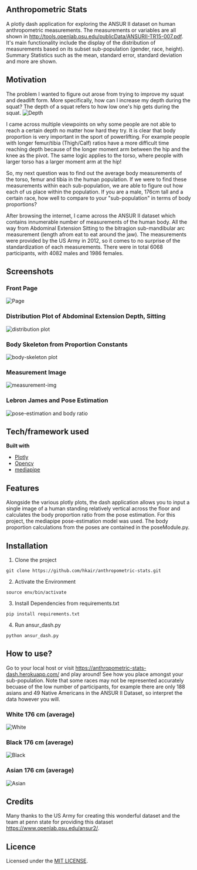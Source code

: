 ## Anthropometric Stats
A plotly dash application for exploring the ANSUR II dataset on human anthropometric measurements. The measurements or variables are all shown in http://tools.openlab.psu.edu/publicData/ANSURII-TR15-007.pdf.
It's main functionality include the display of the distribution of measurements based on its subset sub-population (gender, race, height). Summary Statistics
such as the mean, standard error, standard deviation and more are shown.

## Motivation
The problem I wanted to figure out arose from trying to improve my squat and deadlift form. More specifically, how can I increase my depth during the squat? The depth of a squat refers to how low one's hip gets during the squat.
![Depth](https://i.ytimg.com/vi/7cWgc4q7pxg/maxresdefault.jpg)

I came across multiple viewpoints on why some people are not able to reach a certain depth no matter how hard they try. It is clear that body proportion is very important in the sport of powerlifting. For example people with longer femur/tibia (Thigh/Calf) ratios have a more difficult time reaching depth because of the longer moment arm between the hip and the knee as the pivot. The same logic applies to the torso, where people with larger torso has a larger moment arm at the hip!

So, my next question was to find out the average body measurements of the torso, femur and tibia in the human population. If we were to find these measurements within
each sub-population, we are able to figure out how each of us place within the population. If you are a male, 176cm tall and a certain race, how well to compare to your "sub-population" in terms of body proportions? 

After browsing the internet, I came across the ANSUR II dataset which contains innumerable number of measurements of the human body. All the way from Abdominal Extension Sitting to the bitragion sub-mandibular arc measurement (length afrom eat to eat around the jaw). The measurements were provided by the US Army in 2012, so it comes to no surprise of the standardization of each measurements. There were in total 6068 participants, with 4082 males and 1986 females.

## Screenshots

### Front Page
![Page](https://i.imgur.com/8fEorTV.png)

### Distribution Plot of Abdominal Extension Depth, Sitting
![distribution plot](https://i.imgur.com/tqsoNQj.png)

### Body Skeleton from Proportion Constants
![body-skeleton plot](https://i.imgur.com/sICmsV7.png)

### Measurement Image 
![measurement-img](https://i.imgur.com/dPvbeYE.png)

### Lebron James and Pose Estimation
![pose-estimation and body ratio](https://i.imgur.com/oLg6vE0.png)

## Tech/framework used

<b>Built with</b>
- [Plotly]([https://plotly.com/dash/](https://plotly.com/dash/))
- [Opencv]([https://opencv.org/](https://opencv.org/))
- [mediapipe]([https://mediapipe.dev/](https://mediapipe.dev/))

## Features
Alongside the various plotly plots, the dash application allows you to input a single image of a human standing relatively vertical across the floor and calculates the body
proportion ratio from the pose estimation. For this project, the mediapipe pose-estimation model was used. The body proportion calculations from the poses are contained
in the poseModule.py. 

## Installation

1. Clone the project
``` 
git clone https://github.com/hkair/anthropometric-stats.git
```

2. Activate the Environment
```
source env/bin/activate
```

3. Install Dependencies from requirements.txt
```
pip install requirements.txt 
```

4. Run ansur_dash.py
``` 
python ansur_dash.py
```

## How to use?
Go to your local host or visit https://anthropometric-stats-dash.herokuapp.com/ and play around! See how you place amongst your sub-population.
Note that some races may not be represented accurately becuase of the low number of participants, for example there are only 188 asians and 49 Native Americans
in the ANSUR II Dataset, so interpret the data however you will. 

### White 176 cm (average)
![White](https://i.imgur.com/mqZY3Iv.png)
### Black 176 cm (average)
![Black](https://i.imgur.com/yuxc6ls.png)
### Asian 176 cm (average)
![Asian](https://i.imgur.com/l478gzF.png)


## Credits
Many thanks to the US Army for creating this wonderful dataset and the team at penn state for providing this dataset https://www.openlab.psu.edu/ansur2/.

## Licence
Licensed under the [MIT LICENSE](LICENSE).
